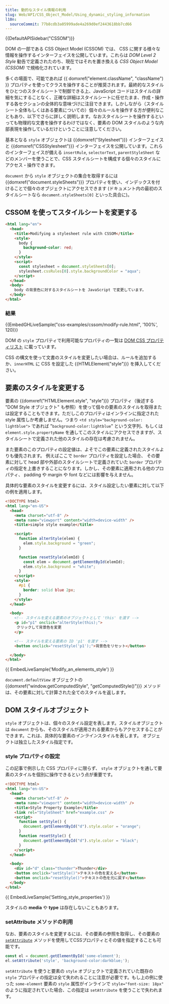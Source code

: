 ```yaml
---
title: 動的なスタイル情報の利用
slug: Web/API/CSS_Object_Model/Using_dynamic_styling_information
l10n:
  sourceCommit: 77b8cdb3a05999ade4a269d0ef2443618bb7cd66
---
```


{{DefaultAPISidebar("CSSOM")}}

DOM の一部である CSS Object Model (CSSOM) では、 CSS に関する様々な情報を操作するインターフェイスを公開しています。これらは _DOM Level 2 Style_ 勧告で定義されたのち、現在ではそれを置き換える _CSS Object Model (CSSOM)_ で規格化されています。

多くの場面で、可能であれば {{ domxref("element.className", "className") }} プロパティを使ってクラスを操作することが推奨されます。最終的なスタイルをひとつのスタイルシートで制御できる上、JavaScript コードはスタイルの詳細を気にすることなく、正確な詳細はスタイルシートに任せたまま、作成・操作する各セクションの全体的な意味づけに注目できます。しかしながら（スタイルシート全体もしくはある要素についての）個々のルールを操作する方が便利なこともあり、以下でさらに詳しく説明します。なおスタイルシートを操作するといっても物理的な文書を操作するわけではなく、要素の DOM スタイルのような内部表現を操作しているだけということに注意してください。

基本となる `style` オブジェクトは {{domxref("Stylesheet")}} インターフェイスと {{domxref("CSSStylesheet")}} インターフェイスを公開しています。これらのインターフェイスが備える `insertRule`, `selectorText`, `parentStyleSheet` などのメンバーを使うことで、CSS スタイルシートを構成する個々のスタイルにアクセス・操作できます。

`document` から `style` オブジェクトの集合を取得するには {{domxref("document.styleSheets")}} プロパティを使い、インデックスを付けることで個々のオブジェクトにアクセスできます (ドキュメント内の最初のスタイルシートなら `document.styleSheets[0]` といった具合に)。

## CSSOM を使ってスタイルシートを変更する

```html
<html lang="en">
  <head>
    <title>Modifying a stylesheet rule with CSSOM</title>
    <style>
      body {
        background-color: red;
      }
    </style>
    <script>
      const stylesheet = document.styleSheets[0];
      stylesheet.cssRules[0].style.backgroundColor = "aqua";
    </script>
  </head>
  <body>
    body の背景色に対するスタイルシートを JavaScript で変更しています。
  </body>
</html>
```

### 結果

{{EmbedGHLiveSample("css-examples/cssom/modify-rule.html", '100%', 120)}}

DOM の `style` プロパティで利用可能なプロパティの一覧は [DOM CSS プロパティリスト](/ja/docs/Web/CSS/Reference) に載っています。

CSS の構文を使って文書のスタイルを変更したい場合は、ルールを追加するか、`innerHTML` に CSS を設定した {{HTMLElement("style")}} を挿入してください。

## 要素のスタイルを変更する

要素の {{domxref("HTMLElement.style", "style")}} プロパティ（後述する "DOM Style オブジェクト" も参照）を使って個々の要素のスタイルを取得または設定することもできます。ただしこのプロパティはインラインに指定された style 属性しか考慮しません。つまり `<td style="background-color: lightblue">` であれば "`background-color:lightblue`" という文字列、もしくは `element.style.propertyName` を通してこのスタイルにアクセスできますが、スタイルシートで定義された他のスタイルの存在は考慮されません。

また要素のこのプロパティの設定値は、よそでこの要素に定義されたスタイルよりも優先されます。 例えばここで `border` プロパティを設定した場合、 その要素に対して head 部や外部のスタイルシートで定義されていた `border` プロパティの指定を上書きすることになります。しかし、その要素に適用される他のプロパティ、 padding や margin や font などには影響を与えません。

具体的な要素のスタイルを変更するには、スタイル設定したい要素に対して以下の例を適用します。

```html
<!DOCTYPE html>
<html lang="en-US">
  <head>
    <meta charset="utf-8" />
    <meta name="viewport" content="width=device-width" />
    <title>simple style example</title>

    <script>
      function alterStyle(elem) {
        elem.style.background = "green";
      }

      function resetStyle(elemId) {
        const elem = document.getElementById(elemId);
        elem.style.background = "white";
      }
    </script>
    <style>
      #p1 {
        border: solid blue 2px;
      }
    </style>
  </head>

  <body>
    <!-- スタイルを変える要素のオブジェクトとして 'this' を渡す -->
    <p id="p1" onclick="alterStyle(this);">
     クリックして背景色を変更
    </p>

    <!-- スタイルを変える要素の ID 'p1' を渡す -->
    <button onclick="resetStyle('p1');">背景色をリセット</button>

  </body>
</html>
```

{{ EmbedLiveSample('Modify_an_elements_style') }}

`document.defaultView` オブジェクトの {{domxref("window.getComputedStyle", "getComputedStyle()")}} メソッドは、その要素に対して計算された全てのスタイルを返します。

## DOM スタイルオブジェクト

`style` オブジェクトは、個々のスタイル設定を表します。スタイルオブジェクトは `document` からも、そのスタイルが適用される要素からもアクセスすることができます。これは、具体的な要素の*インライン*スタイルを表します。
オブジェクトは独立したスタイル指定です。 

### style プロパティの設定

この記事で例示した CSS プロパティに限らず、 `style` オブジェクトを通して要素のスタイルを個別に操作できるという点が重要です。

```html
<!DOCTYPE html>
<html lang="en-US">
  <head>
    <meta charset="utf-8" />
    <meta name="viewport" content="width=device-width" />
    <title>Style Property Example</title>
    <link rel="StyleSheet" href="example.css" />
    <script>
      function setStyle() {
        document.getElementById("d").style.color = "orange";
      }
      function resetStyle() {
        document.getElementById("d").style.color = "black";
      }
    </script>
  </head>

  <body>
    <div id="d" class="thunder">Thunder</div>
    <button onclick="setStyle()">テキストの色を変える</button>
    <button onclick="resetStyle()">テキストの色を元に戻す</button>
  </body>
</html>
```

{{ EmbedLiveSample('Setting_style_properties') }}

スタイルの **media** や **type** は存在しないこともあります。

### setAttribute メソッドの利用

なお、要素のスタイルを変更するには、その要素の参照を取得し、その要素の [`setAttribute`](/ja/docs/Web/API/Element/setAttribute) メソッドを使用してCSSプロパティとその値を指定することも可能です。

```js
const el = document.getElementById('some-element');
el.setAttribute('style', 'background-color:darkblue;');
```

`setAttribute` を使うと要素の `style` オブジェクトで定義されていた既存の `style` プロパティの指定は全て失われることに注意が必要です。もし上の例に使った `some-element` 要素の `style` 属性がインラインで `style="font-size: 18px"` のように指定されていた場合、この指定は `setAttribute` を使うことで失われます。
